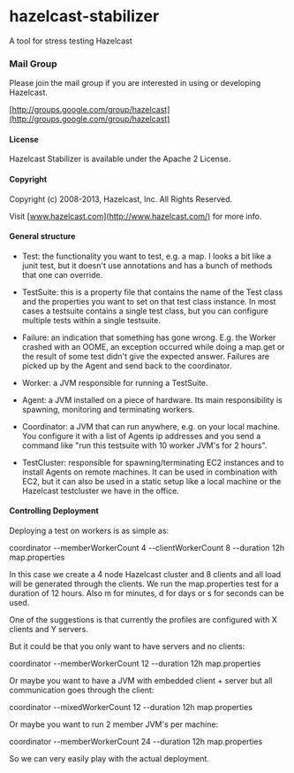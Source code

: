 hazelcast-stabilizer
===========================

A tool for stress testing Hazelcast

### Mail Group

Please join the mail group if you are interested in using or developing Hazelcast.

[http://groups.google.com/group/hazelcast](http://groups.google.com/group/hazelcast)

#### License

Hazelcast Stabilizer is available under the Apache 2 License.

#### Copyright

Copyright (c) 2008-2013, Hazelcast, Inc. All Rights Reserved.

Visit [www.hazelcast.com](http://www.hazelcast.com/) for more info.


#### General structure

* Test: the functionality you want to test, e.g. a map. I looks a bit like a junit test, but it doesn't use annotations
and has a bunch of methods that one can override.

* TestSuite: this is a property file that contains the name of the Test class and the properties you want to set on that
test class instance. In most cases a testsuite contains a single test class, but you can configure multiple tests within
a single testsuite.

* Failure: an indication that something has gone wrong. E.g. the Worker crashed with an OOME, an exception occurred
while doing a map.get or the result of some test didn't give the expected answer. Failures are picked up by the Agent
and send back to the coordinator.

* Worker: a JVM responsible for running a TestSuite.

* Agent: a JVM installed on a piece of hardware. Its main responsibility is spawning, monitoring and terminating workers.

* Coordinator: a JVM that can run anywhere, e.g. on your local machine. You configure it with a list of Agents ip addresses
and you send a command like "run this testsuite with 10 worker JVM's for 2 hours".

* TestCluster: responsible for spawning/terminating EC2 instances and to install Agents on remote machines. It can be used
in combination with EC2, but it can also be used in a static setup like a local machine or the Hazelcast testcluster we
have in the office.

#### Controlling Deployment

Deploying a test on workers is as simple as:

coordinator --memberWorkerCount 4 --clientWorkerCount 8 --duration 12h  map.properties

In this case we create a 4 node Hazelcast cluster and 8 clients and all load will be generated through the clients. We run
the map.properties test for a duration of 12 hours. Also m for minutes, d for days or s for seconds can be used.

One of the suggestions is that currently the profiles are configured with X clients and Y servers.

But it could be that you only want to have servers and no clients:

coordinator --memberWorkerCount 12  --duration 12h  map.properties

Or maybe you want to have a JVM with embedded client + server but all communication goes through the client:

coordinator --mixedWorkerCount 12  --duration 12h  map.properties

Or maybe you want to run 2 member JVM's per machine:

coordinator --memberWorkerCount 24  --duration 12h  map.properties

So we can very easily play with the actual deployment.